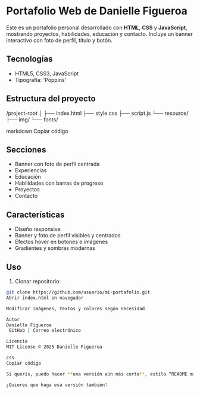 # Portafolio Web de Danielle Figueroa

Este es un portafolio personal desarrollado con **HTML**, **CSS** y **JavaScript**, mostrando proyectos, habilidades, educación y contacto. Incluye un banner interactivo con foto de perfil, título y botón.

## Tecnologías

- HTML5, CSS3, JavaScript
- Tipografía: 'Poppins'

## Estructura del proyecto

/project-root
│
├── index.html
├── style.css
├── script.js
└── resource/
├── img/
└── fonts/

markdown
Copiar código

## Secciones

- Banner con foto de perfil centrada
- Experiencias
- Educación
- Habilidades con barras de progreso
- Proyectos
- Contacto

## Características

- Diseño responsive
- Banner y foto de perfil visibles y centrados
- Efectos hover en botones e imágenes
- Gradientes y sombras modernas

## Uso

1. Clonar repositorio:
```bash
git clone https://github.com/usuario/mi-portafolio.git
Abrir index.html en navegador

Modificar imágenes, textos y colores según necesidad

Autor
Danielle Figueroa
 GitHub | Correo electrónico

Licencia
MIT License © 2025 Danielle Figueroa

css
Copiar código

Si querís, puedo hacer **una versión aún más corta**, estilo “README mínimo” para GitHub, que se vea limpia y directa.  

¿Quieres que haga esa versión también?